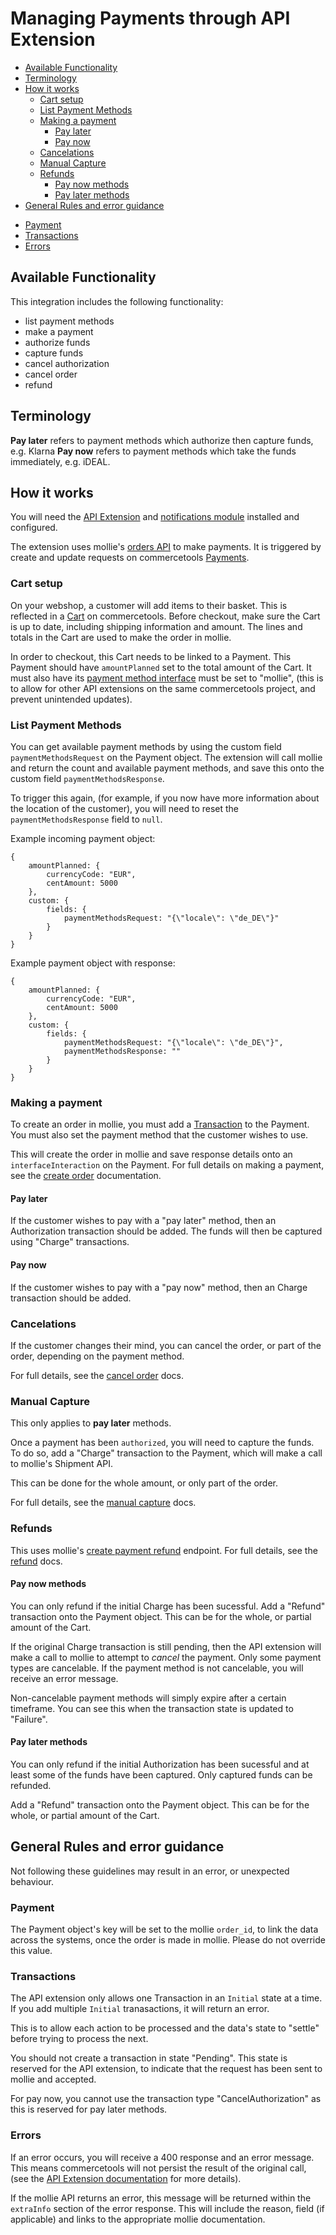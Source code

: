 # Managing Payments through API Extension

* [Available Functionality](#available-functionality)
* [Terminology](#terminology)
* [How it works](#how-it-works)
  + [Cart setup](#cart-setup)
  + [List Payment Methods](#list-payment-methods)
  + [Making a payment](#making-a-payment)
    - [Pay later](#pay-later)
    - [Pay now](#pay-now)
  + [Cancelations](#cancelations)
  + [Manual Capture](#manual-capture)
  + [Refunds](#refunds)
    - [Pay now methods](#pay-now-methods)
    - [Pay later methods](#pay-later-methods)
* [General Rules and error guidance](#general-rules-and-error-guidance)
+ [Payment](#payment)
+ [Transactions](#transactions)
+ [Errors](#errors)

## Available Functionality

This integration includes the following functionality:

- list payment methods
- make a payment
- authorize funds
- capture funds
- cancel authorization
- cancel order
- refund

## Terminology

**Pay later** refers to payment methods which authorize then capture funds, e.g. Klarna
**Pay now** refers to payment methods which take the funds immediately, e.g. iDEAL.
## How it works

You will need the [API Extension](./extension/Readme.md) and [notifications module](./notifications/Readme.md) installed and configured.

The extension uses mollie's [orders API](https://docs.mollie.com/reference/v2/orders-api/overview) to make payments. It is triggered by create and update requests on commercetools [Payments](https://docs.commercetools.com/api/projects/payments). 

### Cart setup

On your webshop, a customer will add items to their basket. This is reflected in a [Cart](https://docs.commercetools.com/api/projects/carts) on commercetools. Before checkout, make sure the Cart is up to date, including shipping information and amount. The lines and totals in the Cart are used to make the order in mollie. 

In order to checkout, this Cart needs to be linked to a Payment. This Payment should have `amountPlanned` set to the total amount of the Cart. It must also have its [payment method interface](https://docs.commercetools.com/api/projects/payments#paymentmethodinfo) must be set to "mollie", (this is to allow for other API extensions on the same commercetools project, and prevent unintended updates).

### List Payment Methods

You can get available payment methods by using the custom field `paymentMethodsRequest` on the Payment object. The extension will call mollie and return the count and available payment methods, and save this onto the custom field `paymentMethodsResponse`.

To trigger this again, (for example, if you now have more information about the location of the customer), you will need to reset the `paymentMethodsResponse` field to `null`.

Example incoming payment object: 
```
{
    amountPlanned: {
        currencyCode: "EUR",
        centAmount: 5000
    }, 
    custom: {
        fields: {
            paymentMethodsRequest: "{\"locale\": \"de_DE\"}"
        }
    }
}
```


Example payment object with response: 
```
{
    amountPlanned: {
        currencyCode: "EUR",
        centAmount: 5000
    }, 
    custom: {
        fields: {
            paymentMethodsRequest: "{\"locale\": \"de_DE\"}",
            paymentMethodsResponse: ""
        }
    }
}
```

### Making a payment

To create an order in mollie, you must add a [Transaction](https://docs.commercetools.com/api/projects/payments#transaction) to the Payment. You must also set the payment method that the customer wishes to use.

This will create the order in mollie and save response details onto an `interfaceInteraction` on the Payment. For full details on making a payment, see the [create order](./createOrder.md) documentation.
#### Pay later

If the customer wishes to pay with a "pay later" method, then an Authorization transaction should be added. The funds will then be captured using "Charge" transactions. 
#### Pay now

If the customer wishes to pay with a "pay now" method, then an Charge transaction should be added.

### Cancelations

If the customer changes their mind, you can cancel the order, or part of the order, depending on the payment method. 

For full details, see the [cancel order](./cancelOrder.md) docs. 

### Manual Capture

This only applies to **pay later** methods. 

Once a payment has been `authorized`, you will need to capture the funds. To do so, add a "Charge" transaction to the Payment, which will make a call to mollie's Shipment API. 

This can be done for the whole amount, or only part of the order. 

For full details, see the [manual capture](./createShipment.md) docs.

### Refunds

This uses mollie's [create payment refund](https://docs.mollie.com/reference/v2/refunds-api/create-payment-refund) endpoint. For full details, see the [refund](./Refund.md) docs.
#### Pay now methods

You can only refund if the initial Charge has been sucessful. Add a "Refund" transaction onto the Payment object. This can be for the whole, or partial amount of the Cart. 

If the original Charge transaction is still pending, then the API extension will make a call to mollie to attempt to _cancel_ the payment. Only some payment types are cancelable. If the payment method is not cancelable, you will receive an error message.

Non-cancelable payment methods will simply expire after a certain timeframe. You can see this when the transaction state is updated to "Failure". 

#### Pay later methods

You can only refund if the initial Authorization has been sucessful and at least some of the funds have been captured. Only captured funds can be refunded.

Add a "Refund" transaction onto the Payment object. This can be for the whole, or partial amount of the Cart. 


## General Rules and error guidance

Not following these guidelines may result in an error, or unexpected behaviour. 

### Payment

The Payment object's key will be set to the mollie `order_id`, to link the data across the systems, once the order is made in mollie. Please do not override this value. 
### Transactions

The API extension only allows one Transaction in an `Initial` state at a time. If you add multiple `Initial` tranasactions, it will return an error.

This is to allow each action to be processed and the data's state to "settle" before trying to process the next. 

You should not create a transaction in state "Pending". This state is reserved for the API extension, to indicate that the request has been sent to mollie and accepted.

For pay now, you cannot use the transaction type "CancelAuthorization" as this is reserved for pay later methods.

### Errors

If an error occurs, you will receive a 400 response and an error message. This means commercetools will not persist the result of the original call, (see the [API Extension documentation](https://docs.commercetools.com/api/projects/api-extensions#the-api-extension-within-the-flow-of-the-api-call) for more details).

If the mollie API returns an error, this message will be returned within the `extraInfo` section of the error response. This will include the reason, field (if applicable) and links to the appropriate mollie documentation.
